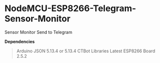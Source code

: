 # NodeMCU-ESP8266-Telegram-Sensor-Monitor
Sensor Monitor Send to Telegram

**Dependencies**
> Arduino JSON 5.13.4 or 5.13.4
> CTBot Libraries Latest
> ESP8266 Board 2.5.2
